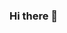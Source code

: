 ### Hi there 👋

<!--
**Amstf/Amstf** is a ✨ _special_ ✨ repository because its `README.md` (this file) appears on your GitHub profile.

Here are some ideas to get you started:

- 🔭 I’m currently a research and development engineer at Télécom Paris, IP Paris.
- 💬 Ask me about Supervised Deep Leraning.
- 📫 How to reach me: ali_mustapha_@outlook.com
- Conncet with me on LinkedIn: https://www.linkedin.com/in/ali-mustapha-476375208/
-->
